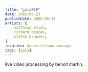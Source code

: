 ```yaml
---
title: "gala#10"
date: 2005-08-23
publishDate: 2005-08-23
artists: [
    matthias erian,
    richard bruzek,
    stefan brunner,
]
location: kuenstlerhauspassage
tags: [gala]
---
```

live video processing by benoit martin.

